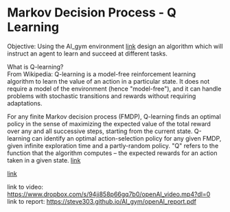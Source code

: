# Markov Decision Process - Q Learning  

Objective: Using the AI_gym environment [link](https://gym.openai.com/) design an algorithm which will instruct an agent to learn and succeed at different tasks.    

What is Q-learning?  
From Wikipedia: Q-learning is a model-free reinforcement learning algorithm to learn the value of an action in a particular state. It does not require a model of the environment (hence "model-free"), and it can handle problems with stochastic transitions and rewards without requiring adaptations. 

For any finite Markov decision process (FMDP), Q-learning finds an optimal policy in the sense of maximizing the expected value of the total reward over any and all successive steps, starting from the current state.  Q-learning can identify an optimal action-selection policy for any given FMDP, given infinite exploration time and a partly-random policy. "Q" refers to the function that the algorithm computes – the expected rewards for an action taken in a given state. [link](https://en.wikipedia.org/wiki/Q-learning)  

[link](https://steve303.github.io/AI_gym/mtcarV0.mp4)  

link to video: https://www.dropbox.com/s/94ji858p66gq7b0/openAI_video.mp4?dl=0  
link to report: https://steve303.github.io/AI_gym/openAI_report.pdf
